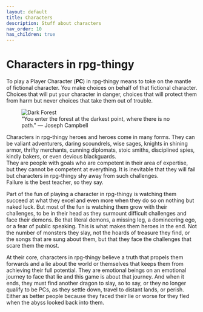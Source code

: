 ```yaml
---
layout: default
title: Characters
description: Stuff about characters
nav_order: 10
has_children: true
---
```


# Characters in rpg-thingy

To play a Player Character (**PC**) in rpg-thingy means to toke on the mantle of fictional character. You make choices on behalf of that fictional character. Choices that will put your character in danger, choices that will protect them from harm but never choices that take them out of trouble.

<figure>
  <img src="https://i.pinimg.com/originals/7d/49/12/7d49128d3c55ef6d822bd949be425c2f.jpg" alt="Dark Forest">
  <figcaption>"You enter the forest at the darkest point, where there is no path." — Joseph Campbell</figcaption>
</figure>

Characters in rpg-thingy heroes and heroes come in many forms. They can be valiant adventurers, daring scoundrels, wise sages, knights in shining armor, thrifty merchants, cunning diplomats, stoic smiths, disciplined spies, kindly bakers, or even devious blackguards.  
They are people with goals who are competent in their area of expertise, but they cannot be competent at everything. It is inevitable that they will fail but characters in rpg-thingy shy away from such challenges.  
Failure is the best teacher, so they say.

Part of the fun of playing a character in rpg-thingy is watching them succeed at what they excel and even more when they do so on nothing but naked luck. But most of the fun is watching them grow with their challenges, to be in their head as they surmount difficult challenges and face their demons. Be that literal demons, a missing leg, a domineering ego, or a fear of public speaking. This is what makes them heroes in the end. Not the number of monsters they slay, not the hoards of treasure they find, or the songs that are sung about them, but that they face the challenges that scare them the most.

At their core, characters in rpg-thingy believe a truth that propels them forwards and a lie about the world or themselves that keeps them from achieving their full potential. They are emotional beings on an emotional journey to face that lie and this game is about that journey. And when it ends, they must find another dragon to slay, so to say, or they no longer qualify to be PCs, as they settle down, travel to distant lands, or perish. Either as better people because they faced their lie or worse for they fled when the abyss looked back into them.
